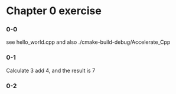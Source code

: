 # Chapter 0 exercise

### 0-0
see hello_world.cpp and also  ./cmake-build-debug/Accelerate_Cpp

### 0-1

Calculate 3 add 4, and the result is 7

### 0-2



